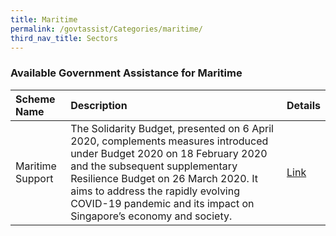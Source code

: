 ```yaml
---
title: Maritime
permalink: /govtassist/Categories/maritime/
third_nav_title: Sectors
---
```


### **Available Government Assistance for Maritime**

|Scheme Name|Description|Details|
|:---|:---|:---|
|Maritime Support|The Solidarity Budget, presented on 6 April 2020, complements measures introduced under Budget 2020 on 18 February 2020 and the subsequent supplementary Resilience Budget on 26 March 2020. It aims to address the rapidly evolving COVID-19 pandemic and its impact on Singapore’s economy and society.|<a target="_blank" href="https://go.gov.sg/martimesupport">Link</a>|
